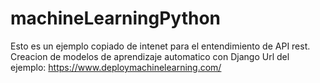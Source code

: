 # machineLearningPython
Esto es un ejemplo copiado de intenet  para el entendimiento de  API rest.  Creacion de modelos de aprendizaje automatico  con Django
Url del ejemplo: https://www.deploymachinelearning.com/
